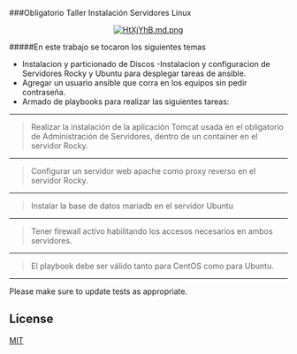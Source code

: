 ###Obligatorio Taller Instalación Servidores Linux
<center><a href="https://freeimage.host/i/HtXjYhB"><img src="https://iili.io/HtXjYhB.md.png" alt="HtXjYhB.md.png" border="0"></a></center>



#####En este trabajo se tocaron los siguientes temas

- Instalacion y particionado de Discos
-Instalacion y configuracion de Servidores Rocky y Ubuntu para desplegar tareas de ansible.
- Agregar un usuario ansible que corra en los equipos sin pedir  contraseña.
- Armado de playbooks para realizar las siguientes tareas:

------------


> Realizar la instalación de la aplicación Tomcat usada en el obligatorio de Administración de Servidores, dentro de un container en el servidor Rocky.

------------
> Configurar un servidor web apache como proxy reverso en el servidor Rocky. 

------------

> Instalar la base de datos mariadb en el servidor Ubuntu

------------

> Tener firewall activo habilitando los accesos necesarios en ambos servidores.

------------

> El playbook debe ser válido tanto para CentOS como para Ubuntu.

------------


Please make sure to update tests as appropriate.

## License

[MIT](https://choosealicense.com/licenses/mit/)
